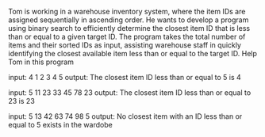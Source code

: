 Tom is working in a warehouse inventory system, where the item IDs are assigned sequentially in ascending order.
He wants to develop a program using binary search to efficiently determine the closest item ID that is less than or equal to a given target ID.
The program takes the total number of items and their sorted IDs as input, assisting warehouse staff in quickly identifying the closest available item less than or equal to the target ID. Help Tom in this program

input:
4
1 2 3 4
5
output:
The closest item ID less than or equal to 5 is 4

input:
5
11 23 33 45 78
23
output:
The closest item ID less than or equal to 23 is 23

input:
5
13 42 63 74 98
5
output:
No closest item with an ID less than or equal to 5 exists in the wardobe
